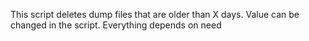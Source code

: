 This script deletes dump files that are older than X days. Value can be changed in the script. Everything depends on need